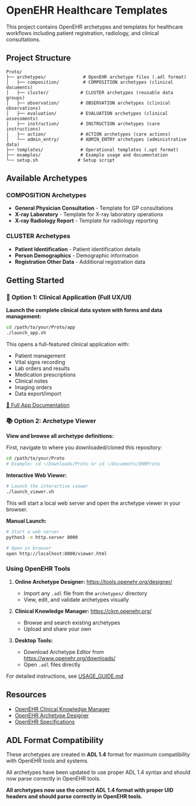# OpenEHR Healthcare Templates

This project contains OpenEHR archetypes and templates for healthcare workflows including patient registration, radiology, and clinical consultations.

## Project Structure

```
Proto/
├── archetypes/              # OpenEHR archetype files (.adl format)
│   ├── composition/         # COMPOSITION archetypes (clinical documents)
│   ├── cluster/            # CLUSTER archetypes (reusable data groups)
│   ├── observation/        # OBSERVATION archetypes (clinical observations)
│   ├── evaluation/         # EVALUATION archetypes (clinical assessments)
│   ├── instruction/        # INSTRUCTION archetypes (care instructions)
│   ├── action/             # ACTION archetypes (care actions)
│   └── admin_entry/        # ADMIN_ENTRY archetypes (administrative data)
├── templates/              # Operational templates (.opt format)
├── examples/               # Example usage and documentation
└── setup.sh               # Setup script
```

## Available Archetypes

### COMPOSITION Archetypes
- **General Physician Consultation** - Template for GP consultations
- **X-ray Laboratory** - Template for X-ray laboratory operations
- **X-ray Radiology Report** - Template for radiology reporting

### CLUSTER Archetypes
- **Patient Identification** - Patient identification details
- **Person Demographics** - Demographic information
- **Registration Other Data** - Additional registration data

## Getting Started

### 🎯 Option 1: Clinical Application (Full UX/UI)

**Launch the complete clinical data system with forms and data management:**

```bash
cd /path/to/your/Proto/app
./launch_app.sh
```

This opens a full-featured clinical application with:
- Patient management
- Vital signs recording
- Lab orders and results
- Medication prescriptions
- Clinical notes
- Imaging orders
- Data export/import

[📖 Full App Documentation](app/README.md)

### 📚 Option 2: Archetype Viewer

**View and browse all archetype definitions:**

First, navigate to where you downloaded/cloned this repository:
```bash
cd /path/to/your/Proto
# Example: cd ~/Downloads/Proto or cd ~/Documents/EHRProto
```

**Interactive Web Viewer:**
```bash
# Launch the interactive viewer
./launch_viewer.sh
```
This will start a local web server and open the archetype viewer in your browser.

**Manual Launch:**
```bash
# Start a web server
python3 -m http.server 8000

# Open in browser
open http://localhost:8000/viewer.html
```

### Using OpenEHR Tools

1. **Online Archetype Designer:** https://tools.openehr.org/designer/
   - Import any `.adl` file from the `archetypes/` directory
   - View, edit, and validate archetypes visually

2. **Clinical Knowledge Manager:** https://ckm.openehr.org/
   - Browse and search existing archetypes
   - Upload and share your own

3. **Desktop Tools:**
   - Download Archetype Editor from https://www.openehr.org/downloads/
   - Open `.adl` files directly

For detailed instructions, see [USAGE_GUIDE.md](USAGE_GUIDE.md)

## Resources

- [OpenEHR Clinical Knowledge Manager](https://ckm.openehr.org/)
- [OpenEHR Archetype Designer](https://tools.openehr.org/)
- [OpenEHR Specifications](https://specifications.openehr.org/)

## ADL Format Compatibility

These archetypes are created in **ADL 1.4** format for maximum compatibility with OpenEHR tools and systems.

All archetypes have been updated to use proper ADL 1.4 syntax and should now parse correctly in OpenEHR tools.

**All archetypes now use the correct ADL 1.4 format with proper UID headers and should parse correctly in OpenEHR tools.**
